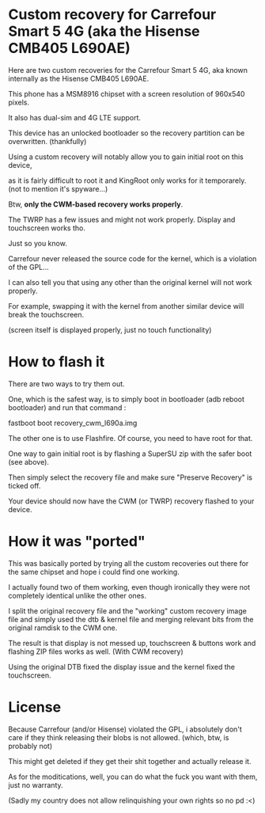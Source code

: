 Custom recovery for Carrefour Smart 5 4G (aka the Hisense CMB405 L690AE)
========================================

Here are two custom recoveries for the Carrefour Smart 5 4G, aka known internally as the Hisense CMB405 L690AE.

This phone has a MSM8916 chipset with a screen resolution of 960x540 pixels.

It also has dual-sim and 4G LTE support.

This device has an unlocked bootloader so the recovery partition can be overwritten. (thankfully)


Using a custom recovery will notably allow you to gain initial root on this device,

as it is fairly difficult to root it and KingRoot only works for it temporarely. (not to mention it's spyware...)


Btw, **only the CWM-based recovery works properly**. 

The TWRP has a few issues and might not work properly. Display and touchscreen works tho.

Just so you know.


Carrefour never released the source code for the kernel, which is a violation of the GPL...

I can also tell you that using any other than the original kernel will not work properly.

For example, swapping it with the kernel from another similar device will break the touchscreen. 

(screen itself is displayed properly, just no touch functionality)


How to flash it
================

There are two ways to try them out.

One, which is the safest way, is to simply boot in bootloader (adb reboot bootloader) and run that command :

fastboot boot recovery_cwm_l690a.img

The other one is to use Flashfire. Of course, you need to have root for that.

One way to gain initial root is by flashing a SuperSU zip with the safer boot (see above).

Then simply select the recovery file and make sure "Preserve Recovery" is ticked off.

Your device should now have the CWM (or TWRP) recovery flashed to your device.

How it was "ported"
=================

This was basically ported by trying all the custom recoveries out there for the same chipset and hope i could find one working.

I actually found two of them working, even though ironically they were not completely identical unlike the other ones.

I split the original recovery file and the "working" custom recovery image file and simply used the dtb & kernel file and merging relevant bits from the original ramdisk to the CWM one.

The result is that display is not messed up, touchscreen & buttons work and flashing ZIP files works as well. (With CWM recovery)

Using the original DTB fixed the display issue and the kernel fixed the touchscreen.

License
=======

Because Carrefour (and/or Hisense) violated the GPL, i absolutely don't care if they think releasing their blobs is not allowed. (which, btw, is probably not)

This might get deleted if they get their shit together and actually release it.

As for the moditications, well, you can do what the fuck you want with them, just no warranty.

(Sadly my country does not allow relinquishing your own rights so no pd :<)
